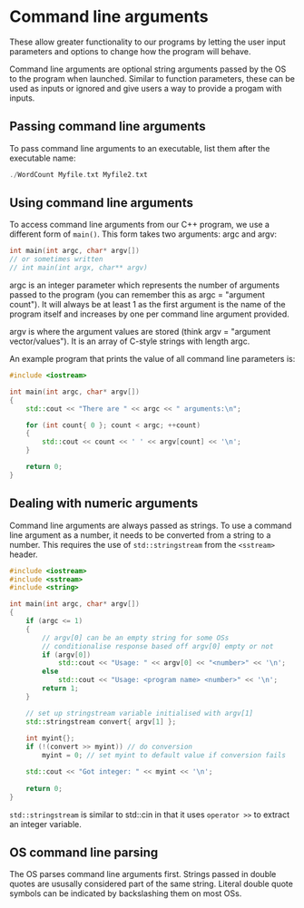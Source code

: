 # Command line arguments

These allow greater functionality to our programs by letting the user input parameters and options to change how the program will behave.

Command line arguments are optional string arguments passed by the OS to the program when launched.
Similar to function parameters, these can be used as inputs or ignored and give users a way to provide a progam with inputs.

## Passing command line arguments

To pass command line arguments to an executable, list them after the executable name:
```cpp
./WordCount Myfile.txt Myfile2.txt
```

## Using command line arguments

To access command line arguments from our C++ program, we use a different form of `main()`.
This form takes two arguments: argc and argv:
```cpp
int main(int argc, char* argv[])
// or sometimes written
// int main(int argx, char** argv)
```

argc is an integer parameter which represents the number of arguments passed to the program (you can remember this as argc = "argument count").
It will always be at least 1 as the first argument is the name of the program itself and increases by one per command line argument provided.

argv is where the argument values are stored (think argv = "argument vector/values").
It is an array of C-style strings with length argc.

An example program that prints the value of all command line parameters is:
```cpp
#include <iostream>

int main(int argc, char* argv[])
{
    std::cout << "There are " << argc << " arguments:\n";

    for (int count{ 0 }; count < argc; ++count)
    {
        std::cout << count << ' ' << argv[count] << '\n';
    }

    return 0;
}
```

## Dealing with numeric arguments

Command line arguments are always passed as strings.
To use a command line argument as a number, it needs to be converted from a string to a number.
This requires the use of `std::stringstream` from the `<sstream>` header.
```cpp
#include <iostream>
#include <sstream>
#include <string>

int main(int argc, char* argv[])
{
    if (argc <= 1)
    {
        // argv[0] can be an empty string for some OSs
        // conditionalise response based off argv[0] empty or not
        if (argv[0])
            std::cout << "Usage: " << argv[0] << "<number>" << '\n';
        else
            std::cout << "Usage: <program name> <number>" << '\n';
        return 1;
    }

    // set up stringstream variable initialised with argv[1]
    std::stringstream convert{ argv[1] };
    
    int myint{};
    if (!(convert >> myint)) // do conversion
        myint = 0; // set myint to default value if conversion fails

    std::cout << "Got integer: " << myint << '\n';
    
    return 0;
}
```

`std::stringstream` is similar to std::cin in that it uses `operator >>` to extract an integer variable.

## OS command line parsing

The OS parses command line arguments first.
Strings passed in double quotes are ususally considered part of the same string.
Literal double quote symbols can be indicated by backslashing them on most OSs.

